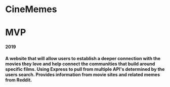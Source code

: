 # CineMemes

# MVP

#### 2019

#### A website that will allow users to establish a deeper connection with the movies they love and help connect the communities that build around specific films. Using Express to pull from multiple API's determined by the users search. Provides information from movie sites and related memes from Reddit.
 
